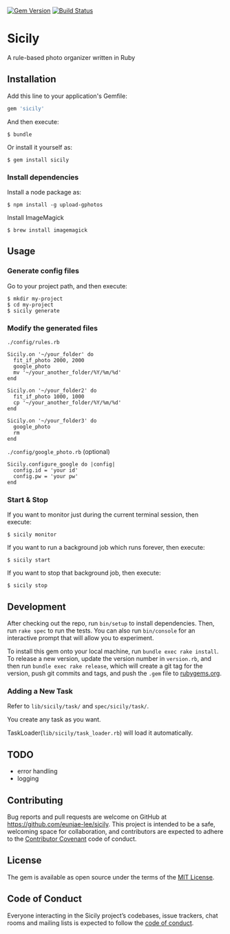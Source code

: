 [![Gem Version](https://badge.fury.io/rb/sicily.svg)](https://badge.fury.io/rb/sicily)
[![Build Status](https://travis-ci.org/eunjae-lee/sicily.svg?branch=master)](https://travis-ci.org/eunjae-lee/sicily)

# Sicily

A rule-based photo organizer written in Ruby

## Installation

Add this line to your application's Gemfile:

```ruby
gem 'sicily'
```

And then execute:

    $ bundle

Or install it yourself as:

    $ gem install sicily

### Install dependencies

Install a node package as:

    $ npm install -g upload-gphotos
    
Install ImageMagick

    $ brew install imagemagick

## Usage

### Generate config files

Go to your project path, and then execute:

    $ mkdir my-project
    $ cd my-project
    $ sicily generate

### Modify the generated files

`./config/rules.rb`

    Sicily.on '~/your_folder' do
      fit_if_photo 2000, 2000
      google_photo
      mv '~/your_another_folder/%Y/%m/%d'
    end
    
    Sicily.on '~/your_folder2' do
      fit_if_photo 1000, 1000
      cp '~/your_another_folder/%Y/%m/%d'
    end
    
    Sicily.on '~/your_folder3' do
      google_photo
      rm
    end

`./config/google_photo.rb` (optional)

    Sicily.configure_google do |config|
      config.id = 'your id'
      config.pw = 'your pw'
    end

### Start & Stop

If you want to monitor just during the current terminal session, then execute:

    $ sicily monitor
    
If you want to run a background job which runs forever, then execute:

    $ sicily start
    
If you want to stop that background job, then execute:

    $ sicily stop

## Development

After checking out the repo, run `bin/setup` to install dependencies. Then, run `rake spec` to run the tests. You can also run `bin/console` for an interactive prompt that will allow you to experiment.

To install this gem onto your local machine, run `bundle exec rake install`. To release a new version, update the version number in `version.rb`, and then run `bundle exec rake release`, which will create a git tag for the version, push git commits and tags, and push the `.gem` file to [rubygems.org](https://rubygems.org).

### Adding a New Task

Refer to `lib/sicily/task/` and `spec/sicily/task/`.

You create any task as you want.

TaskLoader(`lib/sicily/task_loader.rb`) will load it automatically.

## TODO
* error handling
* logging

## Contributing

Bug reports and pull requests are welcome on GitHub at https://github.com/eunjae-lee/sicily. This project is intended to be a safe, welcoming space for collaboration, and contributors are expected to adhere to the [Contributor Covenant](http://contributor-covenant.org) code of conduct.

## License

The gem is available as open source under the terms of the [MIT License](https://opensource.org/licenses/MIT).

## Code of Conduct

Everyone interacting in the Sicily project’s codebases, issue trackers, chat rooms and mailing lists is expected to follow the [code of conduct](https://github.com/eunjae-lee/sicily/blob/master/CODE_OF_CONDUCT.md).
